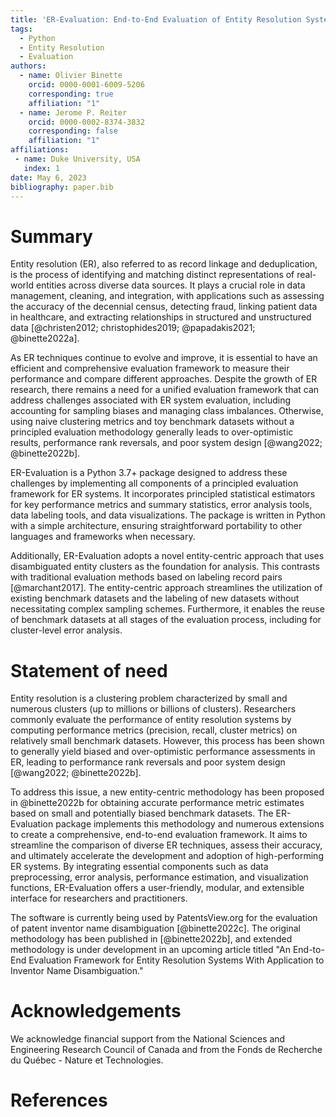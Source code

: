 ```yaml
---
title: 'ER-Evaluation: End-to-End Evaluation of Entity Resolution Systems'
tags:
  - Python
  - Entity Resolution
  - Evaluation
authors:
  - name: Olivier Binette
    orcid: 0000-0001-6009-5206
    corresponding: true
    affiliation: "1"
  - name: Jerome P. Reiter
    orcid: 0000-0002-8374-3832
    corresponding: false
    affiliation: "1"
affiliations:
 - name: Duke University, USA
   index: 1
date: May 6, 2023
bibliography: paper.bib
---
```


# Summary

Entity resolution (ER), also referred to as record linkage and deduplication, is the process of identifying and matching distinct representations of real-world entities across diverse data sources. It plays a crucial role in data management, cleaning, and integration, with applications such as assessing the accuracy of the decennial census, detecting fraud, linking patient data in healthcare, and extracting relationships in structured and unstructured data [@christen2012; christophides2019; @papadakis2021; @binette2022a].

As ER techniques continue to evolve and improve, it is essential to have an efficient and comprehensive evaluation framework to measure their performance and compare different approaches. Despite the growth of ER research, there remains a need for a unified evaluation framework that can address challenges associated with ER system evaluation, including accounting for sampling biases and managing class imbalances. Otherwise, using naive clustering metrics and toy benchmark datasets without a principled evaluation methodology generally leads to over-optimistic results, performance rank reversals, and poor system design [@wang2022; @binette2022b].

ER-Evaluation is a Python 3.7+ package designed to address these challenges by implementing all components of a principled evaluation framework for ER systems. It incorporates principled statistical estimators for key performance metrics and summary statistics, error analysis tools, data labeling tools, and data visualizations. The package is written in Python with a simple architecture, ensuring straightforward portability to other languages and frameworks when necessary.

Additionally, ER-Evaluation adopts a novel entity-centric approach that uses disambiguated entity clusters as the foundation for analysis. This contrasts with traditional evaluation methods based on labeling record pairs [@marchant2017]. The entity-centric approach streamlines the utilization of existing benchmark datasets and the labeling of new datasets without necessitating complex sampling schemes. Furthermore, it enables the reuse of benchmark datasets at all stages of the evaluation process, including for cluster-level error analysis.

# Statement of need

Entity resolution is a clustering problem characterized by small and numerous clusters (up to millions or billions of clusters). Researchers commonly evaluate the performance of entity resolution systems by computing performance metrics (precision, recall, cluster metrics) on relatively small benchmark datasets. However, this process has been shown to generally yield biased and over-optimistic performance assessments in ER, leading to performance rank reversals and poor system design [@wang2022; @binette2022b].

To address this issue, a new entity-centric methodology has been proposed in @binette2022b for obtaining accurate performance metric estimates based on small and potentially biased benchmark datasets. The ER-Evaluation package implements this methodology and numerous extensions to create a comprehensive, end-to-end evaluation framework. It aims to streamline the comparison of diverse ER techniques, assess their accuracy, and ultimately accelerate the development and adoption of high-performing ER systems. By integrating essential components such as data preprocessing, error analysis, performance estimation, and visualization functions, ER-Evaluation offers a user-friendly, modular, and extensible interface for researchers and practitioners.

The software is currently being used by PatentsView.org for the evaluation of patent inventor name disambiguation [@binette2022c]. The original methodology has been published in [@binette2022b], and extended methodology is under development in an upcoming article titled "An End-to-End Evaluation Framework for Entity Resolution Systems With Application to Inventor Name Disambiguation."

# Acknowledgements

We acknowledge financial support from the National Sciences and Engineering Research Council of Canada and from the Fonds de Recherche du Québec - Nature et Technologies.

# References
